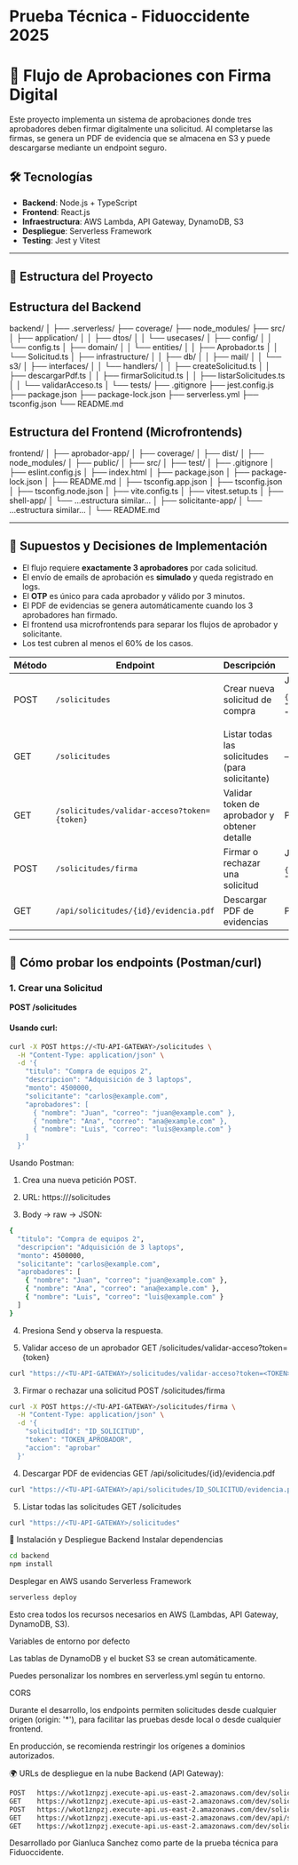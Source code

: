 # Prueba Técnica - Fiduoccidente 2025

# 📝 Flujo de Aprobaciones con Firma Digital

Este proyecto implementa un sistema de aprobaciones donde tres aprobadores deben firmar digitalmente una solicitud. Al completarse las firmas, se genera un PDF de evidencia que se almacena en S3 y puede descargarse mediante un endpoint seguro.

## 🛠️ Tecnologías 

- **Backend**: Node.js + TypeScript
- **Frontend**: React.js
- **Infraestructura**: AWS Lambda, API Gateway, DynamoDB, S3
- **Despliegue**: Serverless Framework
- **Testing**: Jest y Vitest

---

## 📁 Estructura del Proyecto

## Estructura del Backend
backend/
│
├── .serverless/
├── coverage/
├── node_modules/
├── src/
│   ├── application/
│   │   ├── dtos/
│   │   └── usecases/
│   ├── config/
│   │   └── config.ts
│   ├── domain/
│   │   └── entities/
│   │       ├── Aprobador.ts
│   │       └── Solicitud.ts
│   ├── infrastructure/
│   │   ├── db/
│   │   ├── mail/
│   │   └── s3/
│   ├── interfaces/
│   │   └── handlers/
│   │       ├── createSolicitud.ts
│   │       ├── descargarPdf.ts
│   │       ├── firmarSolicitud.ts
│   │       ├── listarSolicitudes.ts
│   │       └── validarAcceso.ts
│   └── tests/
├── .gitignore
├── jest.config.js
├── package.json
├── package-lock.json
├── serverless.yml
├── tsconfig.json
└── README.md


## Estructura del Frontend (Microfrontends)
frontend/
│
├── aprobador-app/
│   ├── coverage/
│   ├── dist/
│   ├── node_modules/
│   ├── public/
│   ├── src/
│   ├── test/
│   ├── .gitignore
│   ├── eslint.config.js
│   ├── index.html
│   ├── package.json
│   ├── package-lock.json
│   ├── README.md
│   ├── tsconfig.app.json
│   ├── tsconfig.json
│   ├── tsconfig.node.json
│   ├── vite.config.ts
│   ├── vitest.setup.ts
│
├── shell-app/
│   └── ...estructura similar...
│
├── solicitante-app/
│   └── ...estructura similar...
│
└── README.md

---

## 🧠 Supuestos y Decisiones de Implementación

- El flujo requiere **exactamente 3 aprobadores** por cada solicitud.
- El envío de emails de aprobación es **simulado** y queda registrado en logs.
- El **OTP** es único para cada aprobador y válido por 3 minutos.
- El PDF de evidencias se genera automáticamente cuando los 3 aprobadores han firmado.
- El frontend usa microfrontends para separar los flujos de aprobador y solicitante.
- Los test cubren al menos el 60% de los casos.



| Método | Endpoint                                    | Descripción                                     | Entrada (Body/Params)                                                                                                                                          | Respuesta (Ejemplo)                                                                                                                   |
| ------ | ------------------------------------------- | ----------------------------------------------- | -------------------------------------------------------------------------------------------------------------------------------------------------------------- | ------------------------------------------------------------------------------------------------------------------------------------- |
| POST   | `/solicitudes`                              | Crear nueva solicitud de compra                 | JSON: <br> <pre>{ "titulo": "...", "descripcion": "...", "monto": 0, "solicitante": "...", "aprobadores": \[ {"nombre": "...", "correo": "..."}, ... ] }</pre> | <pre>{ "solicitudId": "...", "mensaje": "...", "links": \[ "[https://dominio.com/approve](https://dominio.com/approve)?..." ] }</pre> |
| GET    | `/solicitudes`                              | Listar todas las solicitudes (para solicitante) | —                                                                                                                                                              | Array de solicitudes<br><pre>\[{"id": {"S": "..."}, ... }]</pre>                                                                      |
| GET    | `/solicitudes/validar-acceso?token={token}` | Validar token de aprobador y obtener detalle    | Param: token (en query)                                                                                                                                        | <pre>{ "aprobador": { ... }, "solicitud": { ... } }</pre>                                                                             |
| POST   | `/solicitudes/firma`                        | Firmar o rechazar una solicitud                 | JSON: <br><pre>{ "solicitudId": "...", "token": "...", "accion": "aprobar" }</pre>                                                                             | <pre>{ "message": "...", "fechaFirma": "..." }</pre>                                                                                  |
| GET    | `/api/solicitudes/{id}/evidencia.pdf`       | Descargar PDF de evidencias                     | Param: id (en path)                                                                                                                                            | <pre>{ "url": "[https://...amazonaws.com/...pdf](https://...amazonaws.com/...pdf)?..." }</pre>                                        |





---

## 🧪 Cómo probar los endpoints (Postman/curl)

### 1. Crear una Solicitud

**POST /solicitudes**

#### Usando curl:
```bash
curl -X POST https://<TU-API-GATEWAY>/solicitudes \
  -H "Content-Type: application/json" \
  -d '{
    "titulo": "Compra de equipos 2",
    "descripcion": "Adquisición de 3 laptops",
    "monto": 4500000,
    "solicitante": "carlos@example.com",
    "aprobadores": [
      { "nombre": "Juan", "correo": "juan@example.com" },
      { "nombre": "Ana", "correo": "ana@example.com" },
      { "nombre": "Luis", "correo": "luis@example.com" }
    ]
  }'
```

Usando Postman:
1. Crea una nueva petición POST.

2. URL: https://<TU-API-GATEWAY>/solicitudes

3. Body → raw → JSON:
```bash
{
  "titulo": "Compra de equipos 2",
  "descripcion": "Adquisición de 3 laptops",
  "monto": 4500000,
  "solicitante": "carlos@example.com",
  "aprobadores": [
    { "nombre": "Juan", "correo": "juan@example.com" },
    { "nombre": "Ana", "correo": "ana@example.com" },
    { "nombre": "Luis", "correo": "luis@example.com" }
  ]
}
```
4. Presiona Send y observa la respuesta.

2. Validar acceso de un aprobador
GET /solicitudes/validar-acceso?token={token}

```bash
curl "https://<TU-API-GATEWAY>/solicitudes/validar-acceso?token=<TOKEN>"
```

3. Firmar o rechazar una solicitud
POST /solicitudes/firma

```bash
curl -X POST https://<TU-API-GATEWAY>/solicitudes/firma \
  -H "Content-Type: application/json" \
  -d '{
    "solicitudId": "ID_SOLICITUD",
    "token": "TOKEN_APROBADOR",
    "accion": "aprobar"
  }'
```


4. Descargar PDF de evidencias
GET /api/solicitudes/{id}/evidencia.pdf

```bash
curl "https://<TU-API-GATEWAY>/api/solicitudes/ID_SOLICITUD/evidencia.pdf"
```


5. Listar todas las solicitudes
GET /solicitudes

```bash
curl "https://<TU-API-GATEWAY>/solicitudes"
```


🚀 Instalación y Despliegue
Backend
Instalar dependencias

```bash
cd backend
npm install
```
Desplegar en AWS usando Serverless Framework

```bash
serverless deploy
```

Esto crea todos los recursos necesarios en AWS (Lambdas, API Gateway, DynamoDB, S3).

Variables de entorno por defecto

Las tablas de DynamoDB y el bucket S3 se crean automáticamente.

Puedes personalizar los nombres en serverless.yml según tu entorno.

CORS

Durante el desarrollo, los endpoints permiten solicitudes desde cualquier origen (origin: '*'), para facilitar las pruebas desde local o desde cualquier frontend.

En producción, se recomienda restringir los orígenes a dominios autorizados.



🌍 URLs de despliegue en la nube
Backend (API Gateway):

```bash
POST   https://wkot1znpzj.execute-api.us-east-2.amazonaws.com/dev/solicitudes
GET    https://wkot1znpzj.execute-api.us-east-2.amazonaws.com/dev/solicitudes/validar-acceso
POST   https://wkot1znpzj.execute-api.us-east-2.amazonaws.com/dev/solicitudes/firma
GET    https://wkot1znpzj.execute-api.us-east-2.amazonaws.com/dev/api/solicitudes/{id}/evidencia.pdf
GET    https://wkot1znpzj.execute-api.us-east-2.amazonaws.com/dev/solicitudes
```








Desarrollado por Gianluca Sanchez como parte de la prueba técnica para Fiduoccidente.
